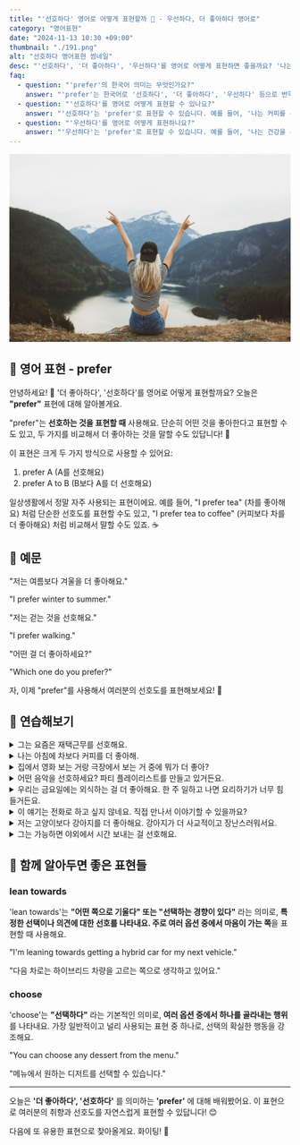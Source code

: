 ```yaml
---
title: "'선호하다' 영어로 어떻게 표현할까 🥇 - 우선하다, 더 좋아하다 영어로"
category: "영어표현"
date: "2024-11-13 10:30 +09:00"
thumbnail: "./191.png"
alt: "선호하다 영어표현 썸네일"
desc: "'선호하다', '더 좋아하다', '우선하다'를 영어로 어떻게 표현하면 좋을까요? '나는 커피를 선호해', '나는 영화 보는 것을 더 좋아해', '나는 건강을 우선해' 등을 영어로 표현하는 법을 배워봅시다. 다양한 예문을 통해서 연습하고 본인의 표현으로 만들어 보세요."
faq:
  - question: "'prefer'의 한국어 의미는 무엇인가요?"
    answer: "'prefer'는 한국어로 '선호하다', '더 좋아하다', '우선하다' 등으로 번역될 수 있습니다."
  - question: "'선호하다'를 영어로 어떻게 표현할 수 있나요?"
    answer: "'선호하다'는 'prefer'로 표현할 수 있습니다. 예를 들어, '나는 커피를 선호해'는 'I prefer coffee'로 말할 수 있습니다."
  - question: "'우선하다'를 영어로 어떻게 표현하나요?"
    answer: "'우선하다'는 'prefer'로 표현할 수 있습니다. 예를 들어, '나는 건강을 우선해'는 'I prefer health over everything'으로 표현할 수 있습니다."
---
```


![절벽에 앉아 두손을 뻗고 있는 여성](./191-1.jpg)

## 🌟 영어 표현 - prefer

안녕하세요! 👋 '더 좋아하다', '선호하다'를 영어로 어떻게 표현할까요? 오늘은 **"prefer"** 표현에 대해 알아볼게요.

"prefer"는 **선호하는 것을 표현할 때** 사용해요. 단순히 어떤 것을 좋아한다고 표현할 수도 있고, 두 가지를 비교해서 더 좋아하는 것을 말할 수도 있답니다! 🤔

이 표현은 크게 두 가지 방식으로 사용할 수 있어요:

1. prefer A (A를 선호해요)
2. prefer A to B (B보다 A를 더 선호해요)

일상생활에서 정말 자주 사용되는 표현이에요. 예를 들어, "I prefer tea" (차를 좋아해요) 처럼 단순한 선호도를 표현할 수도 있고, "I prefer tea to coffee" (커피보다 차를 더 좋아해요) 처럼 비교해서 말할 수도 있죠. ☕️

<div 
  data-inline-banner="🎉 새해에는 스픽 AI와 함께 영어 공부하자" 
  data-inline-banner-subtext="설날 특별 할인으로 60%할인 + 추가 7만원 할인! (~2/3)" 
  data-inline-banner-link="https://app.usespeak.com/kr-ko/sale/kr-affiliate-special/?ref=engple-inline"
  data-inline-banner-caption="해당 링크를 통해 구매시 일정액의 수수료를 지급받습니다.">
</div>

## 📖 예문

"저는 여름보다 겨울을 더 좋아해요."

"I prefer winter to summer."

"저는 걷는 것을 선호해요."

"I prefer walking."

"어떤 걸 더 좋아하세요?"

"Which one do you prefer?"

자, 이제 "prefer"를 사용해서 여러분의 선호도를 표현해보세요! 🌟

## 💬 연습해보기

<details>
<summary>그는 요즘은 재택근무를 선호해요.</summary>
<span>He prefers working from home these days.</span>
</details>

<details>
<summary>나는 아침에 차보다 커피를 더 좋아해.</summary>
<span>I prefer coffee over tea in the morning.</span>
</details>

<details>
<summary>집에서 영화 보는 거랑 극장에서 보는 거 중에 뭐가 더 좋아?</summary>
<span>Do you prefer watching movies at home or in theaters?</span>
</details>
<details>

<summary>어떤 음악을 선호하세요? 파티 플레이리스트를 만들고 있거든요.</summary>
<span>What kind of music do you prefer? I'm making a playlist for the party.</span>
</details>

<details>
<summary>우리는 금요일에는 외식하는 걸 더 좋아해요. 한 주 일하고 나면 요리하기가 너무 힘들거든요.</summary>
<span>We prefer to eat out on Fridays. Cooking after a long week is too much.</span>
</details>

<details>
<summary>이 얘기는 전화로 하고 싶지 않네요. 직접 만나서 이야기할 수 있을까요?</summary>
<span>I'd prefer not to discuss this over the phone. Can we meet <a href="/blog/in-english/070.in-person/">in person</a>?</span>
</details>

<details>
<summary>저는 고양이보다 강아지를 더 좋아해요. 강아지가 더 사교적이고 장난스러워서요.</summary>
<span>I prefer dogs to cats. They're more social and playful.</span>
</details>

<details>
<summary>그는 가능하면 야외에서 시간 보내는 걸 선호해요.</summary>
<span>He prefers <a href="/blog/in-english/258.spend/">spending</a> time outdoors whenever possible.</span>
</details>

## 🤝 함께 알아두면 좋은 표현들

### lean towards

'lean towards'는 **"어떤 쪽으로 기울다" 또는 "선택하는 경향이 있다"** 라는 의미로, **특정한 선택이나 의견에 대한 선호를 나타내요. 주로 여러 옵션 중에서 마음이 가는 쪽**을 표현할 때 사용해요.

"I'm leaning towards getting a hybrid car for my next vehicle."

"다음 차로는 하이브리드 차량을 고르는 쪽으로 생각하고 있어요."

### choose

'choose'는 **"선택하다"** 라는 기본적인 의미로, **여러 옵션 중에서 하나를 골라내는 행위**를 나타내요. 가장 일반적이고 널리 사용되는 표현 중 하나로, 선택의 확실한 행동을 강조해요.

"You can choose any dessert from the menu."

"메뉴에서 원하는 디저트를 선택할 수 있습니다."

---

오늘은 **'더 좋아하다', '선호하다'** 를 의미하는 **'prefer'** 에 대해 배워봤어요. 이 표현으로 여러분의 취향과 선호도를 자연스럽게 표현할 수 있답니다! 😊

다음에 또 유용한 표현으로 찾아올게요. 화이팅! 💪
